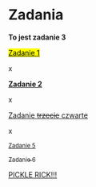 <!DOCTYPE html>
<html>
<head>
<h1>Zadania</h1>
</head>
<body>
<p><b>To jest zadanie 3</b></p>
<p><a href="https://yoda20039.github.io/zadania/"><mark>Zadanie 1</mark></a></p>x
<p><a href="https://yoda20039.github.io/Zadanie-2/"><b>Zadanie 2</b></a></p>x
<p><a href=" Zadanie-1.io ">Zadanie <del>trzecie</del> <ins>czwarte</ins></a></p>x
<p><a href=" "><small>Zadanie 5</small></a></p>
<p><a href=" "><sub>Zadanie 6</sub></a></p>

  
  
  
  
  
  
<p><a href="https://youtu.be/u_GxckFuTZs"> PICKLE RICK!!!</a></p>
</body>
</html>
